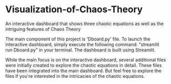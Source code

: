 # Visualization-of-Chaos-Theory
An interactive dashboard that shows three chaotic equations as well as the intriguing features of Chaos Theory

The main component of this project is 'Dboard.py' file. To launch the interactive dashboard, simply execute the following command: "streamlit run Dboard.py" in your terminal. The dashboard is built using Streamlit.
 
While the main focus is on the interactive dashboard, several additional files were initially created to explore the chaotic equations in detail. These files have been integrated into the main dashboard. But feel free to explore the files if you're interested in the intricacies of the chaotic equations.
